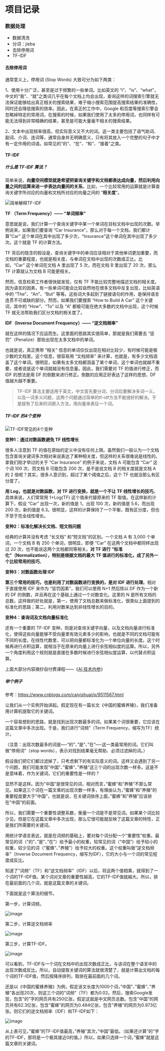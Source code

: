 # 项目记录

### 数据处理

- 数据清洗
- 分词：jieba
- 去除停用词
- TF-IDF

#### 去除停用词

通常意义上，停用词 (Stop Words) 大致可分为如下两类：

1、使用十分广泛，甚至是过于频繁的一些单词。比如英文的 “i”、“is”、“what”，中文的“我”、“就”之类词几乎在每个文档上均会出现，查询这样的词搜索引擎就无法保证能够给出真正相关的搜索结果，难于缩小搜索范围提高搜索结果的准确性，同时还会降低搜索的效率。因此，在真正的工作中，Google 和百度等搜索引擎会忽略掉特定的常用词，在搜索的时候，如果我们使用了太多的停用词，也同样有可能无法得到非常精确的结果，甚至是可能大量毫不相关的搜索结果。

2、文本中出现频率很高，但实际意义又不大的词。这一类主要包括了语气助词、副词、介词、连词等，通常自身并无明确意义，只有将其放入一个完整的句子中才有一定作用的词语。如常见的“的”、“在”、“和”、“接着”之类。

#### TF-IDF

##### 什么是 TF-IDF 算法？

简单来说，**向量空间模型就是希望把查询关键字和文档都表达成向量，然后利用向量之间的运算来进一步表达向量间的关系**。比如，一个比较常用的运算就是计算查询关键字所对应的向量和文档所对应的向量之间的 “**相关度**”。

![简单解释TF-IDF](https://tva1.sinaimg.cn/large/007S8ZIlly1ghsyjxib0xj315o0dwwei.jpg)

**TF （Term Frequency）—— “单词频率”**

意思就是说，我们计算一个查询关键字中某一个单词在目标文档中出现的次数。举例说来，如果我们要查询 “Car Insurance”，那么对于每一个文档，我们都计算“Car” 这个单词在其中出现了多少次，“Insurance”这个单词在其中出现了多少次。这个就是 TF 的计算方法。

TF 背后的隐含的假设是，查询关键字中的单词应该相对于其他单词更加重要，而文档的重要程度，也就是相关度，与单词在文档中出现的次数成正比。比如，“Car” 这个单词在文档 A 里出现了 5 次，而在文档 B 里出现了 20 次，那么 TF 计算就认为文档 B 可能更相关。

然而，信息检索工作者很快就发现，仅有 TF 不能比较完整地描述文档的相关度。因为语言的因素，有一些单词可能会比较自然地在很多文档中反复出现，比如英语中的 “The”、“An”、“But” 等等。这些词大多起到了链接语句的作用，是保持语言连贯不可或缺的部分。然而，如果我们要搜索 “How to Build A Car” 这个关键词，其中的 “How”、“To” 以及 “A” 都极可能在绝大多数的文档中出现，这个时候 TF 就无法帮助我们区分文档的相关度了。

**IDF（Inverse Document Frequency）—— “逆文档频率”**

就在这样的情况下应运而生。这里面的思路其实很简单，那就是我们需要去 “惩罚”（Penalize）那些出现在太多文档中的单词。

也就是说，真正携带 “相关” 信息的单词仅仅出现在相对比较少，有时候可能是极少数的文档里。这个信息，很容易用 “文档频率” 来计算，也就是，有多少文档涵盖了这个单词。很明显，如果有太多文档都涵盖了某个单词，这个单词也就越不重要，或者说是这个单词就越没有信息量。因此，我们需要对 TF 的值进行修正，而 IDF 的想法是用 DF 的倒数来进行修正。倒数的应用正好表达了这样的思想，DF 值越大越不重要。

> TF-IDF 算法主要适用于英文，中文首先要分词，分词后要解决多词一义，以及一词多义问题，这两个问题通过简单的tf-idf方法不能很好的解决。于是就有了后来的词嵌入方法，用向量来表征一个词。

##### TF-IDF 的4个变种

![TF-IDF常见的4个变种](https://tva1.sinaimg.cn/large/007S8ZIlly1ghsyjygeyxj315o0dw3yu.jpg)

**变种1：通过对数函数避免 TF 线性增长**

很多人注意到 TF 的值在原始的定义中没有任何上限。虽然我们一般认为一个文档包含查询关键词多次相对来说表达了某种相关度，但这样的关系很难说是线性的。拿我们刚才举过的关于 “Car Insurance” 的例子来说，文档 A 可能包含 “Car” 这个词 100 次，而文档 B 可能包含 200 次，是不是说文档 B 的相关度就是文档 A 的 2 倍呢？其实，很多人意识到，超过了某个阈值之后，这个 TF 也就没那么有区分度了。

**用 Log，也就是对数函数，对 TF 进行变换，就是一个不让 TF 线性增长的技巧**。具体来说，人们常常用 1+Log(TF) 这个值来代替原来的 TF 取值。在这样新的计算下，假设 “Car” 出现一次，新的值是 1，出现 100 次，新的值是 5.6，而出现 200 次，新的值是 6.3。很明显，这样的计算保持了一个平衡，既有区分度，但也不至于完全线性增长。

**变种2：标准化解决长文档、短文档问题**

经典的计算并没有考虑 “长文档” 和“短文档”的区别。一个文档 A 有 3,000 个单词，一个文档 B 有 250 个单词，很明显，即便 “Car” 在这两个文档中都同样出现过 20 次，也不能说这两个文档都同等相关。**对 TF 进行 “标准化”（Normalization），特别是根据文档的最大 TF 值进行的标准化，成了另外一个比较常用的技巧**。

**变种3：对数函数处理 IDF**

**第三个常用的技巧，也是利用了对数函数进行变换的，是对 IDF 进行处理**。相对于直接使用 IDF 来作为 “惩罚因素”，我们可以使用 N+1 然后除以 DF 作为一个新的 DF 的倒数，并且再在这个基础上通过一个对数变化。这里的 N 是所有文档的总数。这样做的好处就是，第一，使用了文档总数来做标准化，很类似上面提到的标准化的思路；第二，利用对数来达到非线性增长的目的。

**变种4：查询词及文档向量标准化**

还有一个重要的 TF-IDF 变种，则是对查询关键字向量，以及文档向量进行标准化，使得这些向量能够不受向量里有效元素多少的影响，也就是不同的文档可能有不同的长度。在线性代数里，可以把向量都标准化为一个单位向量的长度。这个时候再进行点积运算，就相当于在原来的向量上进行余弦相似度的运算。所以，另外一个角度利用这个规则就是直接在多数时候进行余弦相似度运算，以代替点积运算。

上面大部分内容摘抄自付费课程——《[AI 技术内参](https://time.geekbang.org/column/43)》

##### 举个例子

参考：https://www.cnblogs.com/caiyishuai/p/9511567.html

让我们从一个实例开始讲起。假定现在有一篇长文《中国的蜜蜂养殖》，我们准备用计算机提取它的关键词。

一个容易想到的思路，就是找到出现次数最多的词。如果某个词很重要，它应该在这篇文章中多次出现。于是，我们进行”词频”（Term Frequency，缩写为TF）统计。

（注意：出现次数最多的词是—-“的”、”是”、”在”—-这一类最常用的词。它们叫做”停用词”（stop words），表示对找到结果毫无帮助、必须过滤掉的词。）

假设我们把它们都过滤掉了，只考虑剩下的有实际意义的词。这样又会遇到了另一个问题，我们可能发现”中国”、”蜜蜂”、”养殖”这三个词的出现次数一样多。这是不是意味着，作为关键词，它们的重要性是一样的？

显然不是这样。因为”中国”是很常见的词，相对而言，”蜜蜂”和”养殖”不那么常见。如果这三个词在一篇文章的出现次数一样多，有理由认为，”蜜蜂”和”养殖”的重要程度要大于”中国”，也就是说，在关键词排序上面，”蜜蜂”和”养殖”应该排在”中国”的前面。

所以，我们需要一个重要性调整系数，衡量一个词是不是常见词。如果某个词比较少见，但是它在这篇文章中多次出现，那么它很可能就反映了这篇文章的特性，正是我们所需要的关键词。

用统计学语言表达，就是在词频的基础上，要对每个词分配一个”重要性”权重。最常见的词（”的”、”是”、”在”）给予最小的权重，较常见的词（”中国”）给予较小的权重，较少见的词（”蜜蜂”、”养殖”）给予较大的权重。这个权重叫做”逆文档频率”（Inverse Document Frequency，缩写为IDF），它的大小与一个词的常见程度成反比。

知道了”词频”（TF）和”逆文档频率”（IDF）以后，将这两个值相乘，就得到了一个词的TF-IDF值。某个词对文章的重要性越高，它的TF-IDF值就越大。所以，排在最前面的几个词，就是这篇文章的关键词。

下面就是这个算法的细节。

第一步，计算词频。

![image](https://tva1.sinaimg.cn/large/007S8ZIlly1ghszyhczzqj30fa04b0sm.jpg)

第二步，计算逆文档频率

![image](https://tva1.sinaimg.cn/large/007S8ZIlly1ghszydz6l3j30fa03ct8l.jpg)

第三步，计算TF-IDF。

![image](https://tva1.sinaimg.cn/large/007S8ZIlly1ghszyezgcwj30fa01w3yc.jpg)

可以看到，TF-IDF与一个词在文档中的出现次数成正比，与该词在整个语言中的出现次数成反比。所以，自动提取关键词的算法就很清楚了，就是计算出文档的每个词的TF-IDF值，然后按降序排列，取排在最前面的几个词。

还是以《中国的蜜蜂养殖》为例，假定该文长度为1000个词，”中国”、”蜜蜂”、”养殖”各出现20次，则这三个词的”词频”（TF）都为0.02。然后，搜索Google发现，包含”的”字的网页共有250亿张，假定这就是中文网页总数。包含”中国”的网页共有62.3亿张，包含”蜜蜂”的网页为0.484亿张，包含”养殖”的网页为0.973亿张。则它们的逆文档频率（IDF）和TF-IDF如下：

![image](https://tva1.sinaimg.cn/large/007S8ZIlly1ghszyguxwtj30ia07xq2u.jpg)

从上表可见，”蜜蜂”的TF-IDF值最高，”养殖”其次，”中国”最低。（如果还计算”的”字的TF-IDF，那将是一个极其接近0的值。）所以，如果只选择一个词，”蜜蜂”就是这篇文章的关键词。